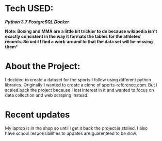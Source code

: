 # Tech USED:
***Python 3.7***
***PostgreSQL***
***Docker***

**Note: Boxing and MMA are a little bit trickier to do because wikipedia isn't exactly consistent in the way it formats the tables for the athletes' records. So until I find a work-around to that the data set will be missing them***

# About the Project:
I decided to create a dataset for the sports I follow using different python libraries. Originally I wanted to create a clone of [sports-reference.com](https://www.sports-reference.com/). But I scaled back the project because I lost interest in it and wanted to focus on data collection and web scraping instead.

# Recent updates
My laptop is in the shop so until I get it back the project is stalled. I also have school responsibilities to updates are guarenteed to be slow.
